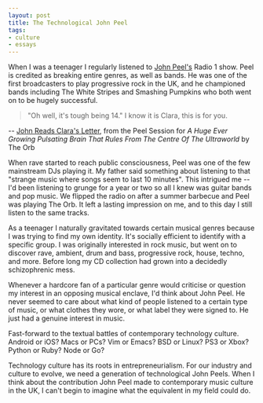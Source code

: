 ```yaml
---
layout: post
title: The Technological John Peel
tags:
- culture
- essays
---
```


When I was a teenager I regularly listened to [John Peel's](http://en.wikipedia.org/wiki/John_Peel) Radio 1 show.  Peel is credited as breaking entire genres, as well as bands.  He was one of the first broadcasters to play progressive rock in the UK, and he championed bands including The White Stripes and Smashing Pumpkins who both went on to be hugely successful.

> "Oh well, it's tough being 14." I know it is Clara, this is for you.

-- [John Reads Clara's Letter](http://soundcloud.com/johnpeelarchive/john-reads-claras-letter), from the Peel Session for _A Huge Ever Growing Pulsating Brain That Rules From The Centre Of The Ultraworld_ by The Orb

When rave started to reach public consciousness, Peel was one of the few mainstream DJs playing it.  My father said something about listening to that "strange music where songs seem to last 10 minutes".  This intrigued me -- I'd been listening to grunge for a year or two so all I knew was guitar bands and pop music.  We flipped the radio on after a summer barbecue and Peel was playing The Orb.  It left a lasting impression on me, and to this day I still listen to the same tracks.

As a teenager I naturally gravitated towards certain musical genres because I was trying to find my own identity.  It's socially efficient to identify with a specific group.  I was originally interested in rock music, but went on to discover rave, ambient, drum and bass, progressive rock, house, techno, and more.  Before long my CD collection had grown into a decidedly schizophrenic mess.

Whenever a hardcore fan of a particular genre would criticise or question my interest in an opposing musical enclave, I'd think about John Peel.  He never seemed to care about what kind of people listened to a certain type of music, or what clothes they wore, or what label they were signed to.  He just had a genuine interest in music.

Fast-forward to the textual battles of contemporary technology culture.  Android or iOS?  Macs or PCs?  Vim or Emacs?  BSD or Linux?  PS3 or Xbox?  Python or Ruby?  Node or Go?

Technology culture has its roots in entrepreneurialism.  For our industry and culture to evolve, we need a generation of technological John Peels.  When I think about the contribution John Peel made to contemporary music culture in the UK, I can't begin to imagine what the equivalent in my field could do.
